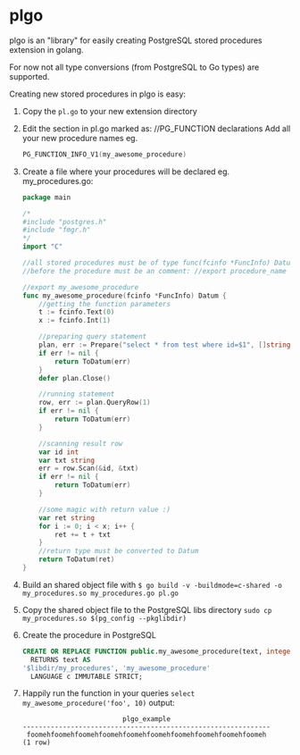 # plgo
plgo is an "library" for easily creating PostgreSQL stored procedures extension in golang.

For now not all type conversions (from PostgreSQL to Go types) are supported.

Creating new stored procedures in plgo is easy:

1. Copy the `pl.go` to your new extension directory

2. Edit the section in pl.go marked as: //PG_FUNCTION declarations
    Add all your new procedure names
    eg.
    ```c
    PG_FUNCTION_INFO_V1(my_awesome_procedure)
    ```

3. Create a file where your procedures will be declared
    eg. my_procedures.go:
    ```go
    package main

    /*
    #include "postgres.h"
    #include "fmgr.h"
    */
    import "C"

    //all stored procedures must be of type func(fcinfo *FuncInfo) Datum
    //before the procedure must be an comment: //export procedure_name

    //export my_awesome_procedure
    func my_awesome_procedure(fcinfo *FuncInfo) Datum {
	    //getting the function parameters
	    t := fcinfo.Text(0)
	    x := fcinfo.Int(1)

	    //preparing query statement
	    plan, err := Prepare("select * from test where id=$1", []string{"integer"})
	    if err != nil {
		    return ToDatum(err)
	    }
	    defer plan.Close()

	    //running statement
	    row, err := plan.QueryRow(1)
	    if err != nil {
		    return ToDatum(err)
	    }

	    //scanning result row
	    var id int
	    var txt string
	    err = row.Scan(&id, &txt)
	    if err != nil {
		    return ToDatum(err)
	    }

	    //some magic with return value :)
	    var ret string
	    for i := 0; i < x; i++ {
		    ret += t + txt
	    }
        //return type must be converted to Datum
	    return ToDatum(ret)
    }
    ```

4. Build an shared object file with `$ go build -v -buildmode=c-shared -o my_procedures.so my_procedures.go pl.go`

5. Copy the shared object file to the PostgreSQL libs directory `sudo cp my_procedures.so $(pg_config --pkglibdir)`

6. Create the procedure in PostgreSQL
    ```sql
    CREATE OR REPLACE FUNCTION public.my_awesome_procedure(text, integer)
      RETURNS text AS
    '$libdir/my_procedures', 'my_awesome_procedure'
      LANGUAGE c IMMUTABLE STRICT;
    ```

7. Happily run the function in your queries `select my_awesome_procedure('foo', 10)`
    output:
    ```
                             plgo_example                         
    --------------------------------------------------------------
     foomehfoomehfoomehfoomehfoomehfoomehfoomehfoomehfoomehfoomeh
    (1 row)
    ```
